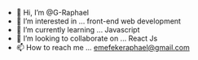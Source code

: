 - 👋 Hi, I’m @G-Raphael
- 👀 I’m interested in ... front-end web development
- 🌱 I’m currently learning ... Javascript
- 💞️ I’m looking to collaborate on ... React Js
- 📫 How to reach me ... emefekeraphael@gmail.com

<!---
G-Raphael/G-Raphael is a ✨ special ✨ repository because its `README.md` (this file) appears on your GitHub profile.
You can click the Preview link to take a look at your changes.
--->

